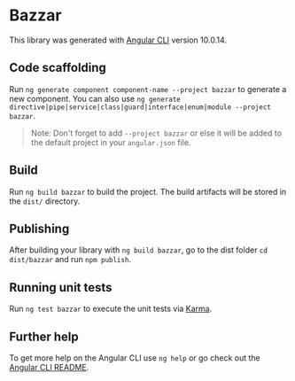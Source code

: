 # Bazzar

This library was generated with [Angular CLI](https://github.com/angular/angular-cli) version 10.0.14.

## Code scaffolding

Run `ng generate component component-name --project bazzar` to generate a new component. You can also use `ng generate directive|pipe|service|class|guard|interface|enum|module --project bazzar`.
> Note: Don't forget to add `--project bazzar` or else it will be added to the default project in your `angular.json` file. 

## Build

Run `ng build bazzar` to build the project. The build artifacts will be stored in the `dist/` directory.

## Publishing

After building your library with `ng build bazzar`, go to the dist folder `cd dist/bazzar` and run `npm publish`.

## Running unit tests

Run `ng test bazzar` to execute the unit tests via [Karma](https://karma-runner.github.io).

## Further help

To get more help on the Angular CLI use `ng help` or go check out the [Angular CLI README](https://github.com/angular/angular-cli/blob/master/README.md).
